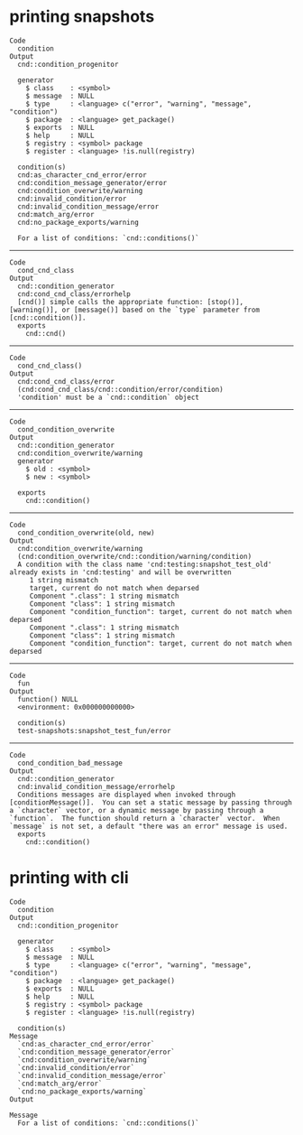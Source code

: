 # printing snapshots

    Code
      condition
    Output
      cnd::condition_progenitor
      
      generator
        $ class    : <symbol> 
        $ message  : NULL
        $ type     : <language> c("error", "warning", "message", "condition")
        $ package  : <language> get_package()
        $ exports  : NULL
        $ help     : NULL
        $ registry : <symbol> package
        $ register : <language> !is.null(registry)
      
      condition(s)
      cnd:as_character_cnd_error/error
      cnd:condition_message_generator/error
      cnd:condition_overwrite/warning
      cnd:invalid_condition/error
      cnd:invalid_condition_message/error
      cnd:match_arg/error
      cnd:no_package_exports/warning
      
      For a list of conditions: `cnd::conditions()`

---

    Code
      cond_cnd_class
    Output
      cnd::condition_generator
      cnd:cond_cnd_class/errorhelp
      [cnd()] simple calls the appropriate function: [stop()], [warning()], or [message()] based on the `type` parameter from [cnd::condition()].
      exports
        cnd::cnd()

---

    Code
      cond_cnd_class()
    Output
      cnd:cond_cnd_class/error
      (cnd:cond_cnd_class/cnd::condition/error/condition)
      'condition' must be a `cnd::condition` object

---

    Code
      cond_condition_overwrite
    Output
      cnd::condition_generator
      cnd:condition_overwrite/warning
      generator
        $ old : <symbol> 
        $ new : <symbol> 
      
      exports
        cnd::condition()

---

    Code
      cond_condition_overwrite(old, new)
    Output
      cnd:condition_overwrite/warning
      (cnd:condition_overwrite/cnd::condition/warning/condition)
      A condition with the class name 'cnd:testing:snapshot_test_old' already exists in 'cnd:testing' and will be overwritten
         1 string mismatch
         target, current do not match when deparsed
         Component ".class": 1 string mismatch
         Component "class": 1 string mismatch
         Component "condition_function": target, current do not match when deparsed
         Component ".class": 1 string mismatch
         Component "class": 1 string mismatch
         Component "condition_function": target, current do not match when deparsed

---

    Code
      fun
    Output
      function() NULL
      <environment: 0x000000000000>
      
      condition(s)
      test-snapshots:snapshot_test_fun/error

---

    Code
      cond_condition_bad_message
    Output
      cnd::condition_generator
      cnd:invalid_condition_message/errorhelp
      Conditions messages are displayed when invoked through [conditionMessage()].  You can set a static message by passing through a `character` vector, or a dynamic message by passing through a `function`.  The function should return a `character` vector.  When `message` is not set, a default "there was an error" message is used.
      exports
        cnd::condition()

# printing with cli

    Code
      condition
    Output
      cnd::condition_progenitor
      
      generator
        $ class    : <symbol> 
        $ message  : NULL
        $ type     : <language> c("error", "warning", "message", "condition")
        $ package  : <language> get_package()
        $ exports  : NULL
        $ help     : NULL
        $ registry : <symbol> package
        $ register : <language> !is.null(registry)
      
      condition(s)
    Message
      `cnd:as_character_cnd_error/error`
      `cnd:condition_message_generator/error`
      `cnd:condition_overwrite/warning`
      `cnd:invalid_condition/error`
      `cnd:invalid_condition_message/error`
      `cnd:match_arg/error`
      `cnd:no_package_exports/warning`
    Output
      
    Message
      For a list of conditions: `cnd::conditions()`

